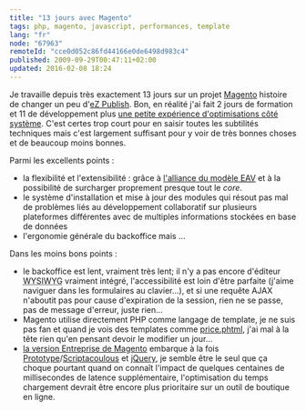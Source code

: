 ```yaml
---
title: "13 jours avec Magento"
tags: php, magento, javascript, performances, template
lang: "fr"
node: "67963"
remoteId: "cce0d052c86fd44166e0de6498d983c4"
published: 2009-09-29T00:47:11+02:00
updated: 2016-02-08 18:24
---
```


Je travaille depuis très exactement 13 jours sur un projet
[Magento](/tag/magento) histoire de changer un peu d'[eZ
Publish](/tag/ez-publish). Bon, en réalité j'ai fait 2 jours de formation et 11
de développement plus [une petite expérience d'optimisations côté
système](/post/optimisations-magento-et-autres-applications-php-mysql). C'est
certes trop court pour en saisir toutes les subtilités techniques mais c'est
largement suffisant pour y voir de très bonnes choses et de beaucoup moins
bonnes.


Parmi les excellents points :

* la flexibilité et l'extensibilité : grâce à [l'alliance du modèle <abbr
  title="Entity Attribute
  Value">EAV</abbr>](http://en.wikipedia.org/wiki/Entity-attribute-value_model)
  et à la possibilité de surcharger proprement presque tout le *core*.
* le système d'installation et mise à jour des modules qui résout pas mal de
  problèmes liés au développement collaboratif sur plusieurs plateformes
  différentes avec de multiples informations stockées en base de données
* l'ergonomie générale du backoffice mais …

Dans les moins bons points :

* le backoffice est lent, vraiment très lent; il n'y a pas encore d'éditeur
  <abbr title="What You See Is What You Get">WYSIWYG</abbr>  vraiment intégré,
  l'accessibilité est loin d'être parfaite (j'aime naviguer dans les formulaires
  au clavier…), et si une requête AJAX n'aboutit pas pour cause d'expiration
  de la session, rien ne se passe, pas de message d'erreur, juste
  rien…
* Magento utilise directement PHP comme langage de template, je ne suis pas fan
  et quand je vois des templates comme
  [price.phtml](http://svn.magentocommerce.com/source/branches/1.3/app/design/frontend/default/default/template/catalog/product/price.phtml),
  j'ai mal à la tête rien qu'en pensant devoir le modifier un jour…
* [la version Entreprise de
  Magento](http://www.magentocommerce.com/product/enterprise-edition) embarque à
  la fois
  [Prototype](http://www.prototypejs.org/)/[Scriptacoulous](http://script.aculo.us/)
  et [jQuery](http://jquery.com/), je semble être le seul que ça choque pourtant
  quand on connaît l'impact de quelques centaines de millisecondes de latence
  supplémentaire,
  l'optimisation du temps chargement devrait être encore plus prioritaire sur un
  outil de boutique en ligne.
